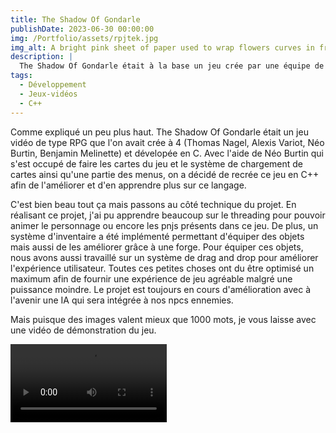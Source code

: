 ```yaml
---
title: The Shadow Of Gondarle
publishDate: 2023-06-30 00:00:00
img: /Portfolio/assets/rpjtek.jpg
img_alt: A bright pink sheet of paper used to wrap flowers curves in front of rich blue background
description: |
  The Shadow Of Gondarle était à la base un jeu crée par une équipe de 4 développeur en C (Thomas Nagel, Alexis Variot, Néo Burtin, Benjamin Melinette). Avec l'aide de Néo Burtin, j'ai décidé de refaire le jeu en C++ afin de l'améliorer.
tags:
  - Développement
  - Jeux-vidéos
  - C++
---
```


Comme expliqué un peu plus haut. The Shadow Of Gondarle était un jeu vidéo de type RPG que l'on avait crée à 4 (Thomas Nagel, Alexis Variot, Néo Burtin, Benjamin Melinette) et dévelopée en C. Avec l'aide de Néo Burtin qui s'est occupé de faire les cartes du jeu et le système de chargement de cartes ainsi qu'une partie des menus, on a décidé de recrée ce jeu en C++ afin de l'améliorer et d'en apprendre plus sur ce langage.

C'est bien beau tout ça mais passons au côté technique du projet. En réalisant ce projet, j'ai pu apprendre beaucoup sur le threading pour pouvoir animer le personnage ou encore les pnjs présents dans ce jeu. De plus, un système d'inventaire a été implémenté permettant d'équiper des objets mais aussi de les améliorer grâce à une forge. Pour équiper ces objets, nous avons aussi travaillé sur un système de drag and drop pour améliorer l'expérience utilisateur. Toutes ces petites choses ont du être optimisé un maximum afin de fournir une expérience de jeu agréable malgré une puissance moindre. Le projet est toujours en cours d'amélioration avec à l'avenir une IA qui sera intégrée à nos npcs ennemies.

Mais puisque des images valent mieux que 1000 mots, je vous laisse avec une vidéo de démonstration du jeu.

<video controls width = "250">
  <source src="/Portfolio/assets/rpjtek_video.mp4", type="video/mp4">
  <source src="/Portfolio/assets/rpjtek_video.webm", type="video/webm">
</video>
